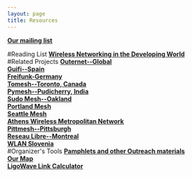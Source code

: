 ```yaml
---
layout: page
title: Resources
---
```


__[Our mailing list](https://lists.projectmeshnet.org/cgi-bin/mailman/listinfo/nyc)__

#Reading List
__[Wireless Networking in the Developing World](https://wndw.net)__  
#Related Projects
__[Outernet--Global](https://outernet.is)__  
__[Guifi--Spain](https://guifi.net)__  
__[Freifunk-Germany](https://outernet.is)__  
__[Tomesh--Toronto, Canada](https://tomesh.net)__  
__[Pymesh--Pudicherry, India](https://www.facebook.com/pymesh/posts/276292046055460)__  
__[Sudo Mesh--Oakland](https://sudomesh.net)__  
__[Portland Mesh](https://portlandmesh.org)__  
__[Seattle Mesh](https:/seattlemesh.net)__  
__[Athens Wireless Metropolitan Network](https://awmn.net)__  
__[Pittmesh--Pittsburgh](https://pittmesh.net)__  
__[Reseau Libre--Montreal](https://wiki.reseaulibre.ca/documentation/babel/)__  
__[WLAN Slovenia](https://wlan-si.net/)__  
#Organizer's Tools
__[Pamphlets and other Outreach materials](https://nycmesh.net/)__  
__[Our Map](https://nycmesh.net/map)__  
__[LigoWave Link Calculator](linkcalc.ligowave.com)__  




